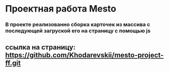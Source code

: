  # Проектная работа Mesto

### В проекте реализованно сборка карточек из массива с последующей  загруской  его на страницу с помощью js


## ссылка на страницу: https://github.com/Khodarevskii/mesto-project-ff.git

